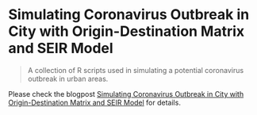 # Simulating Coronavirus Outbreak in City with Origin-Destination Matrix and SEIR Model
> A collection of R scripts used in simulating a potential coronavirus outbreak in urban areas.

Please check the blogpost [Simulating Coronavirus Outbreak in City with Origin-Destination Matrix and SEIR Model](https://www.databentobox.com/2020/03/28/covid19_city_sim_seir/) for details.
